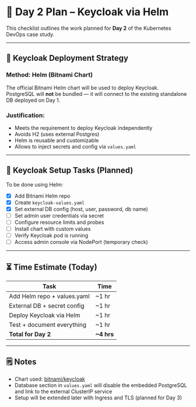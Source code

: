 # 📅 Day 2 Plan – Keycloak via Helm  
This checklist outlines the work planned for **Day 2** of the Kubernetes DevOps case study.

---

## 🧩 Keycloak Deployment Strategy  
### Method: **Helm (Bitnami Chart)**  
The official Bitnami Helm chart will be used to deploy Keycloak.  
PostgreSQL will **not** be bundled — it will connect to the existing standalone DB deployed on Day 1.

### Justification:  
- Meets the requirement to deploy Keycloak independently
- Avoids H2 (uses external Postgres)
- Helm is reusable and customizable
- Allows to inject secrets and config via `values.yaml`

---

## 🔧 Keycloak Setup Tasks (Planned)  
To be done using Helm:  
- [x] Add Bitnami Helm repo
- [x] Create `keycloak-values.yaml`
- [x] Set external DB config (host, user, password, db name)
- [ ] Set admin user credentials via secret
- [ ] Configure resource limits and probes
- [ ] Install chart with custom values
- [ ] Verify Keycloak pod is running
- [ ] Access admin console via NodePort (temporary check)

---

## ⏳ Time Estimate (Today)  
| Task                          | Time       |
|-------------------------------|------------|
| Add Helm repo + values.yaml   | ~1 hr      |
| External DB + secret config   | ~1 hr      |
| Deploy Keycloak via Helm      | ~1 hr      |
| Test + document everything    | ~1 hr      |
| **Total for Day 2**           | **~4 hrs** |

---

## 🗒️ Notes  
- Chart used: [bitnami/keycloak](https://artifacthub.io/packages/helm/bitnami/keycloak)
- Database section in `values.yaml` will disable the embedded PostgreSQL and link to the external ClusterIP service
- Setup will be extended later with Ingress and TLS (planned for Day 3)  